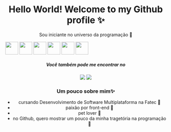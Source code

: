 
<div align='center'>
<h1>Hello World! Welcome to my Github profile ✨ </h1>
<p>Sou iniciante no universo da programação 💜</p>
</div>


  <div align='center' style="display: inline">
    <img width='40' height='40' src="https://cdn.jsdelivr.net/gh/devicons/devicon@latest/icons/java/java-original-wordmark.svg" />
    <img width='40' height='40' src="https://cdn.jsdelivr.net/gh/devicons/devicon@latest/icons/javascript/javascript-original.svg" />
    <img width='40' height='40' src="https://cdn.jsdelivr.net/gh/devicons/devicon@latest/icons/css3/css3-original-wordmark.svg" />
    <img width='40' height='40' src="https://cdn.jsdelivr.net/gh/devicons/devicon@latest/icons/html5/html5-original.svg" />
    <img width='40' height='40' src="https://cdn.jsdelivr.net/gh/devicons/devicon@latest/icons/cplusplus/cplusplus-original.svg" />
    <img width='40' height='40' src="https://cdn.jsdelivr.net/gh/devicons/devicon@latest/icons/mysql/mysql-plain-wordmark.svg" />     
  </div>

  <div align='center'>
  <h5>Você também pode me encontrar no</h5>
  <a href="https://www.linkedin.com/in/beatriz-martins-10343713b/" target="_blank" ><img src="https://img.shields.io/badge/linkedin-%230077B5.svg?style=for-the-badge&logo=linkedin&logoColor=white"/></a>
     <a href="https://www.instagram.com/_beamrt/" target="_blank" ><img src="https://img.shields.io/badge/Instagram-%23E4405F.svg?style=for-the-badge&logo=Instagram&logoColor=white"/></a> 
  </div>


<h3 align='center'>Um pouco sobre mim✨ </h3>
<nav align='center'>
  <ul>
   <li>cursando Desenvolvimento de Software Multiplataforma na Fatec 📘</li>
   <li>paixão por front-end 💜</li>
   <li>pet lover 🐶</li>
   <li>no Github, quero mostrar um pouco da minha tragetória na programação 🚀 </li>
  </ul>
</nav>
